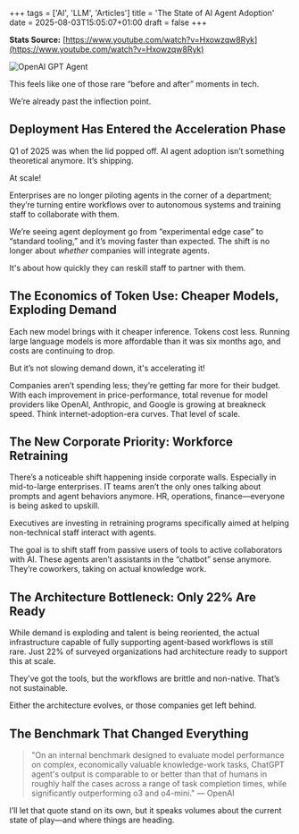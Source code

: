 +++
tags = ['AI', 'LLM', 'Articles']
title = 'The State of AI Agent Adoption'
date = 2025-08-03T15:05:07+01:00
draft = false
+++

**Stats Source:** [https://www.youtube.com/watch?v=Hxowzqw8Ryk](https://www.youtube.com/watch?v=Hxowzqw8Ryk)

![OpenAI GPT Agent](https://pbrazeale.github.io/images/openai_gpt_agent_2025.jpg)

This feels like one of those rare “before and after” moments in tech.

We’re already past the inflection point.

## Deployment Has Entered the Acceleration Phase

Q1 of 2025 was when the lid popped off. AI agent adoption isn’t something theoretical anymore. It’s shipping.

At scale!

Enterprises are no longer piloting agents in the corner of a department; they’re turning entire workflows over to autonomous systems and training staff to collaborate with them.

We’re seeing agent deployment go from “experimental edge case” to “standard tooling,” and it’s moving faster than expected. The shift is no longer about _whether_ companies will integrate agents.

It's about how quickly they can reskill staff to partner with them.

## The Economics of Token Use: Cheaper Models, Exploding Demand

Each new model brings with it cheaper inference. Tokens cost less. Running large language models is more affordable than it was six months ago, and costs are continuing to drop.

But it’s not slowing demand down, it's accelerating it!

Companies aren’t spending less; they’re getting far more for their budget. With each improvement in price-performance, total revenue for model providers like OpenAI, Anthropic, and Google is growing at breakneck speed. Think internet-adoption-era curves. That level of scale.

## The New Corporate Priority: Workforce Retraining

There’s a noticeable shift happening inside corporate walls. Especially in mid-to-large enterprises. IT teams aren’t the only ones talking about prompts and agent behaviors anymore. HR, operations, finance—everyone is being asked to upskill.

Executives are investing in retraining programs specifically aimed at helping non-technical staff interact with agents.

The goal is to shift staff from passive users of tools to active collaborators with AI. These agents aren’t assistants in the “chatbot” sense anymore. They’re coworkers, taking on actual knowledge work.

## The Architecture Bottleneck: Only 22% Are Ready

While demand is exploding and talent is being reoriented, the actual infrastructure capable of fully supporting agent-based workflows is still rare. Just 22% of surveyed organizations had architecture ready to support this at scale.

They’ve got the tools, but the workflows are brittle and non-native. That’s not sustainable.

Either the architecture evolves, or those companies get left behind.

## The Benchmark That Changed Everything

> "On an internal benchmark designed to evaluate model performance on complex, economically valuable knowledge-work tasks, ChatGPT agent's output is comparable to or better than that of humans in roughly half the cases across a range of task completion times, while significantly outperforming o3 and o4-mini." — OpenAI

I’ll let that quote stand on its own, but it speaks volumes about the current state of play—and where things are heading.
